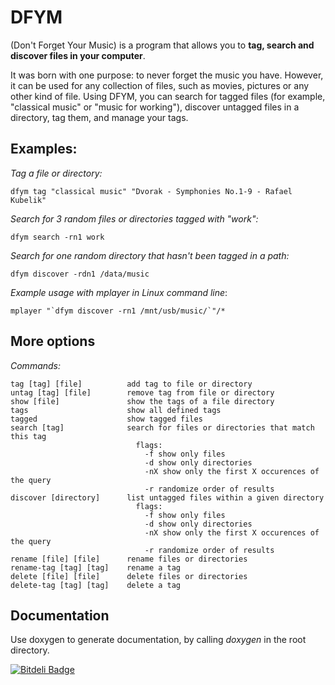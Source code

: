 DFYM
====
(Don't Forget Your Music) is a program that allows you to __tag, search and discover files in your computer__.

It was born with one purpose: to never forget the music you have. However, it can be used for any collection of files, such as movies, pictures or any other kind of file. Using DFYM, you can search for tagged files (for example, "classical music" or "music for working"), discover untagged files in a directory, tag them, and manage your tags.

Examples:
---------
_Tag a file or directory:_

    dfym tag "classical music" "Dvorak - Symphonies No.1-9 - Rafael Kubelik" 

_Search for 3 random files or directories tagged with "work":_

    dfym search -rn1 work

_Search for one random directory that hasn't been tagged in a path:_

    dfym discover -rdn1 /data/music

_Example usage with mplayer in Linux command line_:

    mplayer "`dfym discover -rn1 /mnt/usb/music/`"/*


More options
------------
_Commands:_

    tag [tag] [file]          add tag to file or directory
    untag [tag] [file]        remove tag from file or directory
    show [file]               show the tags of a file directory
    tags                      show all defined tags
    tagged                    show tagged files
    search [tag]              search for files or directories that match this tag
                                flags:
                                  -f show only files
                                  -d show only directories
                                  -nX show only the first X occurences of the query
                                  -r randomize order of results
    discover [directory]      list untagged files within a given directory
                                flags:
                                  -f show only files
                                  -d show only directories
                                  -nX show only the first X occurences of the query
                                  -r randomize order of results
    rename [file] [file]      rename files or directories
    rename-tag [tag] [tag]    rename a tag
    delete [file] [file]      delete files or directories
    delete-tag [tag] [tag]    delete a tag


Documentation
-------------

Use doxygen to generate documentation, by calling _doxygen_ in the root directory.


[![Bitdeli Badge](https://d2weczhvl823v0.cloudfront.net/alvatar/dfym/trend.png)](https://bitdeli.com/free "Bitdeli Badge")

